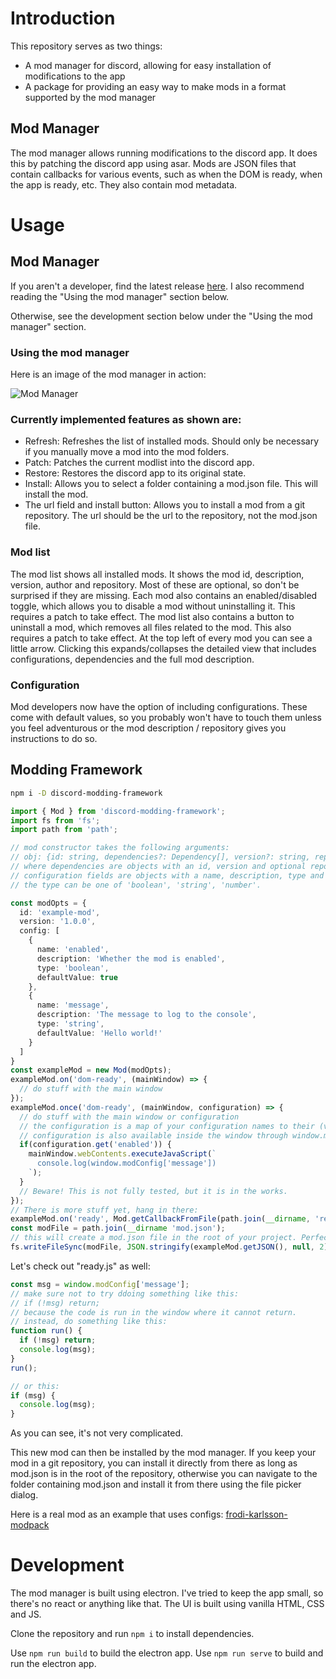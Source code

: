 # Introduction

This repository serves as two things:
- A mod manager for discord, allowing for easy installation of modifications to the app
- A package for providing an easy way to make mods in a format supported by the mod manager

## Mod Manager

The mod manager allows running modifications to the discord app. It does this by patching the discord app using asar.
Mods are JSON files that contain callbacks for various events, such as when the DOM is ready, when the app is ready, etc.
They also contain mod metadata.

# Usage

## Mod Manager

If you aren't a developer, find the latest release [here](https://github.com/frodi-karlsson/discord-mod-manager/releases/latest). I also recommend reading the "Using the mod manager" section below.

Otherwise, see the development section below under the "Using the mod manager" section.


### Using the mod manager
Here is an image of the mod manager in action:


![Mod Manager](https://gcdnb.pbrd.co/images/SDleFnwK28qG.png?o=1)

### Currently implemented features as shown are:
- Refresh: Refreshes the list of installed mods. Should only be necessary if you manually move a mod into the mod folders.
- Patch: Patches the current modlist into the discord app.
- Restore: Restores the discord app to its original state.
- Install: Allows you to select a folder containing a mod.json file. This will install the mod.
- The url field and install button: Allows you to install a mod from a git repository. The url should be the url to the repository, not the mod.json file.

### Mod list
The mod list shows all installed mods. It shows the mod id, description, version, author and repository. Most of these are optional, so don't be surprised if they are missing. Each mod also contains an enabled/disabled toggle, which allows you to disable a mod without uninstalling it. This requires a patch to take effect. The mod list also contains a button to uninstall a mod, which removes all files related to the mod. This also requires a patch to take effect.
At the top left of every mod you can see a little arrow. Clicking this expands/collapses the detailed view that includes configurations, dependencies and the full mod description.

### Configuration
Mod developers now have the option of including configurations. These come with default values, so you probably won't have to touch them unless you feel adventurous or the mod description / repository gives you instructions to do so.

## Modding Framework

```bash
npm i -D discord-modding-framework
```

```ts
import { Mod } from 'discord-modding-framework';
import fs from 'fs';
import path from 'path';

// mod constructor takes the following arguments:
// obj: {id: string, dependencies?: Dependency[], version?: string, repository?: string, author?: string, description?: string, homepage?: string, fullDescription?: string, config?: ConfigurationField[]}
// where dependencies are objects with an id, version and optional repository and
// configuration fields are objects with a name, description, type and optional default value.
// the type can be one of 'boolean', 'string', 'number'.

const modOpts = {
  id: 'example-mod',
  version: '1.0.0',
  config: [
    {
      name: 'enabled',
      description: 'Whether the mod is enabled',
      type: 'boolean',
      defaultValue: true
    },
    {
      name: 'message',
      description: 'The message to log to the console',
      type: 'string',
      defaultValue: 'Hello world!'
    }
  ]
}
const exampleMod = new Mod(modOpts);
exampleMod.on('dom-ready', (mainWindow) => {
  // do stuff with the main window
});
exampleMod.once('dom-ready', (mainWindow, configuration) => {
  // do stuff with the main window or configuration
  // the configuration is a map of your configuration names to their (value ?? default value)s
  // configuration is also available inside the window through window.modConfig[configName] so you can do something like:
  if(configuration.get('enabled')) {
    mainWindow.webContents.executeJavaScript(`
      console.log(window.modConfig['message'])
    `);
  }
  // Beware! This is not fully tested, but it is in the works.
});
// There is more stuff yet, hang in there:
exampleMod.on('ready', Mod.getCallbackFromFile(path.join(__dirname, 'ready.js'))); // this will run the code in ready.js in the window when the app is ready
const modFile = path.join(__dirname 'mod.json');
// this will create a mod.json file in the root of your project. Perfect for the install from repository feature of the mod manager.
fs.writeFileSync(modFile, JSON.stringify(exampleMod.getJSON(), null, 2));
```

Let's check out "ready.js" as well:

```js
const msg = window.modConfig['message'];
// make sure not to try ddoing something like this:
// if (!msg) return;
// because the code is run in the window where it cannot return.
// instead, do something like this:
function run() {
  if (!msg) return;
  console.log(msg);
}
run();

// or this:
if (msg) {
  console.log(msg);
}
```
As you can see, it's not very complicated.

This new mod can then be installed by the mod manager. If you keep your mod in a git repository, you can install it directly from there as long as mod.json is in the root of the repository, otherwise you can navigate to the folder containing mod.json and install it from there using the file picker dialog.

Here is a real mod as an example that uses configs: [frodi-karlsson-modpack](https://github.com/frodi-karlsson/frodi-karlsson-modpack)

# Development

The mod manager is built using electron. I've tried to keep the app small, so there's no react or anything like that. The UI is built using vanilla HTML, CSS and JS.

Clone the repository and run `npm i` to install dependencies.

Use `npm run build` to build the electron app.
Use `npm run serve` to build and run the electron app.



